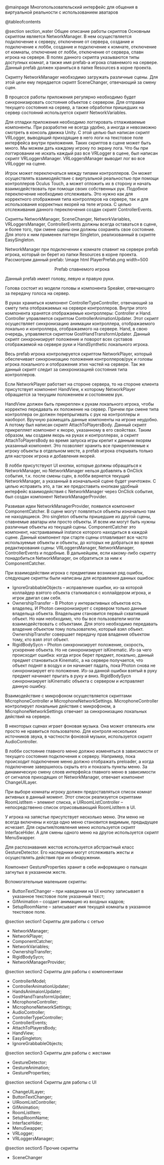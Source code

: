 @mainpage Многопользовательский интерфейс для общения в виртуальной реальности с использованием аватаров

@tableofcontents

@section section_water Общее описание работы скриптов
Основным скриптом является NetworkManager. В нем осуществляется подключение к серверу, отключение от сервера, создание и подключение к лобби, создание и подключение к комнате, отключение от комнаты, отключение от лобби, отключение от сервера, спавн игрока на сервере. В полях данного скрипта указываются типы доступных комнат, а также имя prefab-а игрока спавнемого на сервере. Данный prefab должен храниться в папке Resources в корне проекта.

Скрипту NetworkManager необходимо загружать различные сцены. Для этой цели ему передается скрипт SceneChanger, отвечающий за смену сцен.

В процессе работы приложения регулярно необходимо будет синхронизировать состояния объектов с сервером. Для отправки текущего состояния на сервер, а также обработки пришедших на сервер состояний используется скрипт NetworkVariables.

Для отладки приложения необходимо логгировать отлаживаемые компоненты. При разработке не всегда удобно, а иногда и невозможно смотреть в консоль движка Unity. С этой целью был написан скрипт VRLogger, выводящий приходящие в него логи на текстовое поле интерфейса внутри приложения. Таких скриптов в сцене может быть много. Мы можем дать каждому игроку по экрану лога. Что бы при логгировании не искать каждый раз все VRLogger в сцене, был написан скрипт VRLoggersManager. VRLoggersManager выводит лог во все VRLogger на сцене.

Игрок может переключаться между типами контроллеров. Он может осуществлять взаимодействие с виртуальной реальностью при помощи контроллеров Oculus Touch, а может отложить их в сторону и начать взаимодействовать при помощи своих собственных рук. Подобное переключение необходимо отслеживать. Это нужно как для корректного отображения типа контроллеров на сервере, так и для использования корректных якорей на теле игрока. С целью отслеживания данного переключения создан скрипт ControllerEvents.

Скрипты NetworkManager, SceneChanger, NetworkVariables, VRLoggersManager, ControllerEvents должны всегда оставаться в сцене, и более того, при смене сцены они должны сохранять свое состояние. Для этого к ним применен паттерн Singleton, реализованный в скрипте EasySingleton.

NetworkManager при подключении к комнате спавнит на сервере prefab игрока, который он берет из папки Resources в корне проекта. Рассмотрим данный prefab:
\image html PlayerPrefab.png width=500
<div style="text-align: center;">
    Prefab спавнемого игрока
</div>


Данный prefab имеет голову, левую и правую руки. 

Голова состоит из модели головы и компонента Speaker, отвечающего за передачу голоса на сервер.

В руках храниться компонент ControllerTypeController, отвечающий за смету типа отображаемых на сервере контроллеров. Внутри этого компонента хранятся отображаемые контроллеры: Controller и Hand. Controller управляется скриптом ControllerAnimationUpdater. Этот скрипт осуществляет синхронизацию анимации контроллера, отображаемого локально и контроллера, отображаемого на сервере. Hand, в свою очередь, управляется скриптом GostHandTransformUpdater. Данный скрипт синхронизирует положение и поворот всех суставов отображаемой на сервере руки и HandSynthetic локального игрока.

Весь prefab игрока контролируется скриптом NetworkPlayer, который обеспечивает синхронизацию положения контроллеров/рук и головы игрока локального и отображения этих частей на сервере. Так же данный скрипт следит за синхронизацией состояния типа контроллеров. 

Если NetworkPlayer работает на стороне сервера, то на стороне клиента присутствует компонент HandView, к которому NetworkPlayer обращается за текущим положением и состоянием рук.

HandView должен быть прикреплен к рукам локального игрока, чтобы корректно передавать их положение на сервер. Причем при смене типа контроллера он должен перепрыгивать с рук на контроллеры и наоборот. Вручную размещать данные компоненты на игроке неудобно. А потому был написан скрипт AttachToPlayersBody. Данный скрипт прикрепляет компонент к якорю, указанному в его свойствах. Таким образом, мы создаем якорь на руках и контроллерах, а скрипт AttachToPlayersBody во время запуска игры крепит к данным якорям указанный компонент. Это позволяет хранить все прикрепляемые к игроку объекты в отдельном месте, а prefab игрока открывать только для настроек игрока и добавления якорей.

В лобби присутствуют UI кнопки, которые должны обращаться к NetworkManager, но NetworkManager нельзя добавлять в OnClick события, т.к. после смены сцен, в лобби вернется текущий NetworkManager, а указанный в изначальной сцене будет уничтожен. С целью исправить это, а так же предоставить кнопкам удобный интерфейс взаимодействия с NetworkManager через OnClick события, был создан компонент NetworkManagerProvider.

Развивая идеи NetworkManagerProvider, появился компонент ComponentCatcher. В сцене могут появляться объекты изначально там не находящиеся. Это singleton объекты пришедшие из другой сцены, спавнемые аватары или просто объекты. И всем им могут быть нужны различные объекты из текущей сцены. ComponentCatcher это компонент, настраиваемый instance которого находиться в каждой сцене. Данный компонент при старте сцены отлавливает все часто используемые объекты и объекты, до которых не добраться во время редактирования сцены: VRLoggersManager, NetworkManager, ControllerEvents и подобные. В дальнейшем, если какому-либо скрипту понадобиться NetworkManager, он обратиться за ним к ComponentCatcher.

При взаимодействии игрока с предметами возникал ряд ошибок, следующие скрипты были написаны для исправления данных ошибок:
- IgnoreGrabbableObjects – исправление ошибки, из-за которой коллайдер взятого объекта сталкивался с коллайдером игрока, и игрок двигал сам себя.
- OwnershipTransfer - В Photon у интерактивных объектов есть владелец. И Photon синхронизирует с сервером только данные владельца объекта. Владельцем становится первый схвативший объект. Но нам необходимо, что бы все пользователи могли взаимодействовать с объектами. Для этого необходимо передавать владение объектом тому пользователю, который взял объект. OwnershipTransfer совершает передачу прав владения объектом тому, кто взял этот объект.
- RigidBodySycn – Photon синхронизирует положение, скорость, ускорение объекта. Но не синхронизирует isKinematic. Из-за чего происходит ошибка: когда игрок берет предмет, локально, данный предмет становиться Kinematic, а на сервере получается, что объект поднят в воздух и он начинает падать, пока Photon снова не синхронизирует его положение. Из-за данной ошибки взятый в руку предмет начинает прыгать в руку и вниз. RigidBodySycn синхронизирует isKinematic объекта с сервером и исправляет данную ошибку.

Взаимодействие с микрофоном осуществляется скриптами MicrophoneController и MicrophoneNetworkSettings. MicrophoneController контролирует локальные действия с микрофоном, а MicrophoneNetworkSettings отвечает за синхронизацию локальных действий на сервере.

В некоторых сценах играет фоновая музыка. Она может отвлекать или просто не нравиться пользователю. Для контроля нескольких источников звука, в частности фоновой музыки, используется скрипт AudioController.

В лобби состояние главного меню должно изменяться в зависимости от текущего состояния подключения к серверу. Например, пока происходит подключение меню должно отображать preloader, а когда подключение завершилось скрыть его и показать пункты меню. За динамическую смену слоев интерфейса главного меню в зависимости от сигналов приходящих от NetworkManager, отвечает компонент ChangeUILayer.

При выборе комнаты игроку должен предоставляться список комнат активных в данный момент. Этот список реализуется скриптами RoomListItem – элемент списка, и UIRoomListController – непосредственно список отрисовывающий RoomListItem в UI.

У игрока на запястье присутствует несколько меню. Эти меню не всегда включены и когда одно меню становится видимым, предыдущее исчезает. Для скрытия/появления меню используется скрипт InterfaceHider. А для смены одного меню на другое используется скрипт MenuSwapper.

Для распознавания жестов используется абстрактный класс GestureDetector. Его наследники могут отслеживать жесты и осуществлять действия при их обнаружении.

Компонент GestureProperties хранит в себе информацию о пальцах загнутых в указанном жесте.

Вспомогательные маленькие скрипты:
- ButtonTextChanger – при наведении на UI кнопку записывает в указанное текстовое поле указанный текст;
- GifAnimation – создает анимацию из входных кадров;
- SetupRoomName – записывает имя текущей комнаты в указанное текстовое поле.


@section section1 Скрипты для работы с сетью

- NetworkManager;
- NetworkPlayer;
- ComponentCatcher;
- NetworkVariables;
- OwnershipTransfer;
- RigidBodySycn;
- NetworkManagerProvider;

@section section2 Скрипты для работы с компонентами

- ControllerModel;
- ControllerAnimationUpdater;
- HandsAnimaionUpdater;
- GostHandTransformUpdater;
- MicrophoneController;
- MicrophoneNetworkSettings;
- AudioController;
- ControllerTypeController;
- ControllerEvents;
- AttachToPlayersBody;
- HandView;
- EasySingleton;
- IgnoreGrabbableObjects;

@section section3 Скрипты для работы с жестами

- GestureDetector;
- GestureAnimation;
- GestureProperties;

@section section4 Скрипты для работы с UI

- ChangeUILayer;
- ButtonTextChanger;
- UIRoomListController;
- GifAnimation;
- RoomListItem;
- SetupRoomName;
- InterfaceHider;
- MenuSwapper;
- VRLogger;
- VRLoggersManager;

@section section5 Прочие скрипты

- SceneChanger